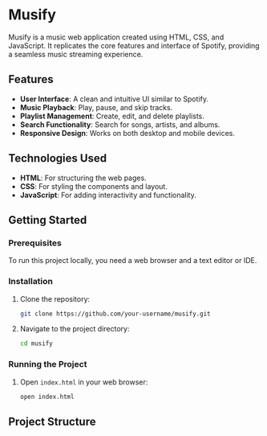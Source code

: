 # Musify

Musify is a music web application created using HTML, CSS, and JavaScript. It replicates the core features and interface of Spotify, providing a seamless music streaming experience.

## Features

- **User Interface**: A clean and intuitive UI similar to Spotify.
- **Music Playback**: Play, pause, and skip tracks.
- **Playlist Management**: Create, edit, and delete playlists.
- **Search Functionality**: Search for songs, artists, and albums.
- **Responsive Design**: Works on both desktop and mobile devices.

## Technologies Used

- **HTML**: For structuring the web pages.
- **CSS**: For styling the components and layout.
- **JavaScript**: For adding interactivity and functionality.

## Getting Started

### Prerequisites

To run this project locally, you need a web browser and a text editor or IDE.

### Installation

1. Clone the repository:
    ```bash
    git clone https://github.com/your-username/musify.git
    ```
2. Navigate to the project directory:
    ```bash
    cd musify
    ```

### Running the Project

1. Open `index.html` in your web browser:
    ```bash
    open index.html
    ```

## Project Structure

